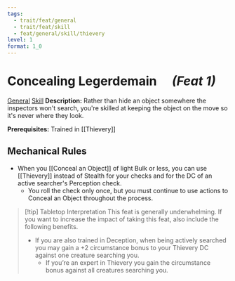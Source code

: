 ```yaml
---
tags:
  - trait/feat/general
  - trait/feat/skill
  - feat/general/skill/thievery
level: 1
format: 1_0
---
```

# Concealing Legerdemain  &emsp;*(Feat 1)*

[General](General.md "Feat Trait") [Skill](Skill.md "Feat Trait")
**Description:** Rather than hide an object somewhere the inspectors won't search, you're skilled at keeping the object on the move so it's never where they look.

**Prerequisites:** Trained in [[Thievery]]

## Mechanical Rules

- When you [[Conceal an Object]] of light Bulk or less, you can use [[Thievery]] instead of Stealth for your checks and for the DC of an active searcher's Perception check.
	- You roll the check only once, but you must continue to use actions to Conceal an Object throughout the process.

> [!tip] Tabletop Interpretation
> This feat is generally underwhelming. If you want to increase the impact of taking this feat, also include the following benefits. 
> - If you are also trained in Deception, when being actively searched you may gain a +2 circumstance bonus to your Thievery DC against one creature searching you.
> 	- If you’re an expert in Thievery you gain the circumstance bonus against all creatures searching you.
